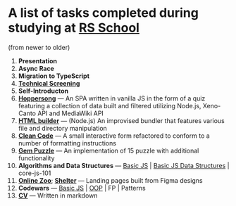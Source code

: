 # A list of tasks completed during studying at [RS School](https://rollingscopes.com/)

(from newer to older)
1. **Presentation**
1. **Async Race**
1. **Migration to TypeScript**
1. **[Technical Screening](https://github-com.translate.goog/rolling-scopes-school/tasks/tree/master/stage2/modules/technical-screening?_x_tr_sl=auto&_x_tr_tl=en&_x_tr_hl=en-US&_x_tr_pto=wapp#%D1%82%D0%B5%D0%BC%D1%8B-%D0%B8%D0%BD%D1%82%D0%B5%D1%80%D0%B2%D1%8C%D1%8E)**
1. **Self-Introducton**
1. **[Hoppersong](https://rolling-scopes-school.github.io/altsep-JSFE2022Q3/hoppersong/)** — An SPA written in vanilla JS in the form of a quiz featuring a collection of data built and filtered utilizing Node.js, Xeno-Canto API and MediaWiki API
1. **[HTML builder](https://github.com/altsep/html-builder)** — (Node.js) An improvised bundler that features various file and directory manipulation
1. **[Clean Code](https://altsep.github.io/clean-code-s1e1/)** — A small interactive form refactored to conform to a number of formatting instructions
1. **[Gem Puzzle](https://rolling-scopes-school.github.io/altsep-JSFE2022Q3/gem-puzzle/)** — An implementation of 15 puzzle with additional functionality
1. **Algorithms and Data Structures** — [Basic JS](https://github.com/altsep/basic-js) | [Basic JS Data Structures](https://github.com/altsep/basic-js-ds) | core-js-101
1. **[Online Zoo](https://rolling-scopes-school.github.io/altsep-JSFE2022Q3/online-zoo/pages/main/)**; **[Shelter](https://rolling-scopes-school.github.io/altsep-JSFE2022Q1/shelter/main.html)** — Landing pages built from Figma designs
1. **Codewars** — [Basic JS](https://github.com/rolling-scopes-school/tasks/blob/master/tasks/codewars/Codewars1-2022Q3.md) | [OOP](https://github.com/rolling-scopes-school/tasks/blob/master/tasks/codewars/Codewars-2022Q3-OOP.md) | FP | Patterns
1. **[CV](https://github.com/altsep/rsschool-cv/blob/rsschool-cv-html/cv.md)** — Written in markdown
